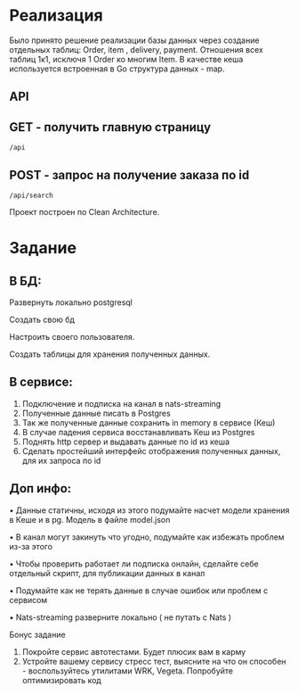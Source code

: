 # Реализация 

Было принято решение реализации базы данных через создание отдельных таблиц: Order, item , delivery, payment. Отношения всех таблиц 1к1, исключя 1 Order ко многим Item. В качестве кеша используется встроенная в Go структура данных - map.

## API

## GET - получить главную страницу
````
/api
````

## POST - запрос на получение заказа по id
```
/api/search 
```

Проект построен по Clean Architecture.

# Задание 

## В БД: 

Развернуть локально postgresql

Создать свою бд

Настроить своего пользователя.

Создать таблицы для хранения полученных данных.


## В сервисе:

1. Подключение и подписка на канал в nats-streaming
2. Полученные данные писать в Postgres
3. Так же полученные данные сохранить in memory в сервисе (Кеш)
4. В случае падения сервиса восстанавливать Кеш из Postgres
5. Поднять http сервер и выдавать данные по id из кеша
6. Сделать простейший интерфейс отображения полученных данных, для
их запроса по id    

## Доп инфо:

• Данные статичны, исходя из этого подумайте насчет модели хранения в Кеше и в pg. Модель в файле model.json

• В канал могут закинуть что угодно, подумайте как избежать проблем из-за этого

• Чтобы проверить работает ли подписка онлайн, сделайте себе отдельный скрипт, для публикации данных в канал

• Подумайте как не терять данные в случае ошибок или проблем с сервисом

• Nats-streaming разверните локально ( не путать с Nats )


Бонус задание
1. Покройте сервис автотестами. Будет плюсик вам в карму
2. Устройте вашему сервису стресс тест, выясните на что он способен - 
воспользуйтесь утилитами WRK, Vegeta. Попробуйте оптимизировать код


